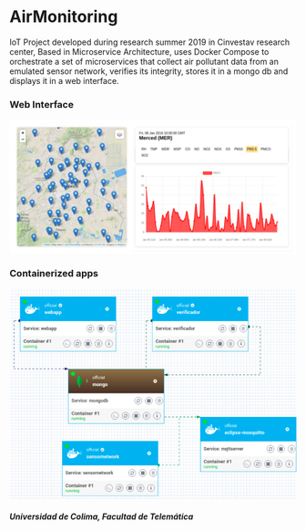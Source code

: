 # AirMonitoring

IoT Project developed during research summer 2019 in Cinvestav research center, Based in Microservice Architecture, uses Docker Compose to orchestrate a set of microservices that collect air pollutant data from an emulated sensor network, verifies its integrity, stores it in a mongo db and displays it in a web interface.

### Web Interface
![alt text](https://github.com/lechugalf/AirMonitoring/blob/master/screenshot1.png "Web user interface..")

### Containerized apps
![alt text](https://github.com/lechugalf/AirMonitoring/blob/master/screenshot2.png "Docker containers running..")

##### Universidad de Colima, Facultad de Telemática
